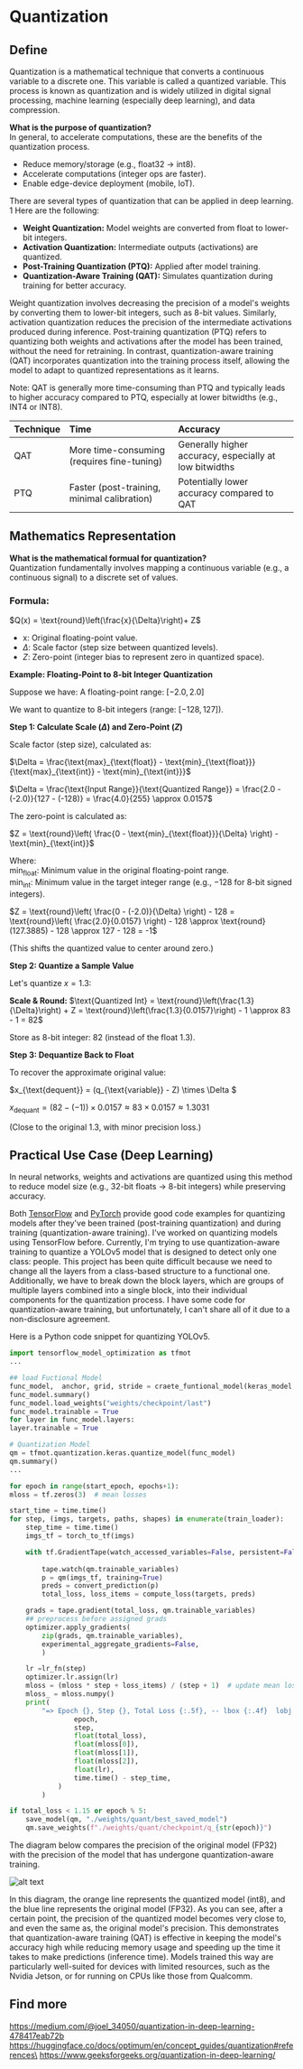 # Quantization

## Define 
Quantization is a mathematical technique that converts a continuous variable to a discrete one. This variable is called a quantized variable. This process is known as quantization and is widely utilized in digital signal processing, machine learning (especially deep learning), and data compression. 

**What is the purpose of quantization?**\
In general, to accelerate computations, these are the benefits of the quantization process.
- Reduce memory/storage (e.g., float32 → int8).
- Accelerate computations (integer ops are faster).
- Enable edge-device deployment (mobile, IoT).

There are several types of quantization that can be applied in deep learning. 1  Here are the following:

- **Weight Quantization:** Model weights are converted from float to lower-bit integers.
- **Activation Quantization:** Intermediate outputs (activations) are quantized.
- **Post-Training Quantization (PTQ):** Applied after model training.
- **Quantization-Aware Training (QAT):** Simulates quantization during training for better accuracy.

Weight quantization involves decreasing the precision of a model's weights by converting them to lower-bit integers, such as 8-bit values. Similarly, activation quantization reduces the precision of
the intermediate activations produced during inference. Post-training quantization (PTQ) refers to quantizing both weights and activations after the model has been trained, without the need for retraining. In contrast, quantization-aware training (QAT) incorporates quantization into the training process itself, allowing the model to adapt to quantized representations as it learns. 


Note: QAT is generally more time-consuming than PTQ and typically leads to higher accuracy compared to PTQ, especially at lower bitwidths (e.g., INT4 or INT8).


| Technique | Time                                      | Accuracy                                                   |
| :-------- | :---------------------------------------- | :--------------------------------------------------------- |
| QAT       | More time-consuming (requires fine-tuning) | Generally higher accuracy, especially at low bitwidths      |
| PTQ       | Faster (post-training, minimal calibration) | Potentially lower accuracy compared to QAT                 |


## Mathematics Representation

**What is the mathematical formual for quantization?**\
Quantization fundamentally involves mapping a continuous variable (e.g., a continuous signal) to a discrete set of values.

### Formula:

$Q(x) = \text{round}\left(\frac{x}{\Delta}\right)+ Z$


- x: Original floating-point value.
- $\Delta$: Scale factor (step size between quantized levels).
- $Z$: Zero-point (integer bias to represent zero in quantized space).

**Example: Floating-Point to 8-bit Integer Quantization**

Suppose we have:
A floating-point range: $[-2.0, 2.0]$

We want to quantize to 8-bit integers (range: $[-128, 127]$).

**Step 1: Calculate Scale ($\Delta$) and Zero-Point ($Z$)**

Scale factor (step size), calculated as:

$\Delta = \frac{\text{max}_{\text{float}} - \text{min}_{\text{float}}}{\text{max}_{\text{int}} - \text{min}_{\text{int}}}$


$\Delta = \frac{\text{Input Range}}{\text{Quantized Range}} = \frac{2.0 - (-2.0)}{127 - (-128)} = \frac{4.0}{255} \approx 0.0157$

The zero-point is calculated as:

$Z = \text{round}\left( \frac{0 - \text{min}_{\text{float}}}{\Delta} \right) - \text{min}_{\text{int}}$

Where:\
$\text{min}_{\text{float}}$: Minimum value in the original floating-point range.\
$\text{min}_{\text{int}}$: Minimum value in the target integer range (e.g., $-128$ for 8-bit signed integers).

$Z = \text{round}\left( \frac{0 - (-2.0)}{\Delta} \right) - 128 = \text{round}\left( \frac{2.0}{0.0157} \right) - 128 \approx \text{round}(127.3885) - 128 \approx 127 - 128 = -1$

(This shifts the quantized value to center around zero.)



**Step 2: Quantize a Sample Value**

Let's quantize $x = 1.3$:

**Scale & Round:**
$\text{Quantized Int} = \text{round}\left(\frac{1.3}{\Delta}\right) + Z = \text{round}\left(\frac{1.3}{0.0157}\right) - 1 \approx 83 - 1 = 82$

Store as 8-bit integer: $82$ (instead of the float $1.3$).

**Step 3: Dequantize Back to Float**

To recover the approximate original value:

$x_{\text{dequent}} = (q_{\text{variable}} - Z) \times \Delta  $

$x_{\text{dequant}} =  (82 - (-1)) \times 0.0157 \approx 83 \times 0.0157 \approx 1.3031$

(Close to the original $1.3$, with minor precision loss.)



## Practical Use Case (Deep Learning)
In neural networks, weights and activations are quantized using this method to reduce model size (e.g., 32-bit floats → 8-bit integers) while preserving accuracy.

Both [TensorFlow](https://www.tensorflow.org/model_optimization/guide/quantization/training_example) and [PyTorch](https://pytorch.org/docs/stable/quantization.html) provide good code examples for quantizing models after they've been trained (post-training quantization) and during training (quantization-aware training). I've worked on quantizing models using TensorFlow before. Currently, I'm trying to use quantization-aware training to quantize a YOLOv5 model that is designed to detect only one class: people. This project has been quite difficult because we need to change all the layers from a class-based structure to a functional one. Additionally, we have to break down the block layers, which are groups of multiple layers combined into a single block, into their individual components for the quantization process. I have some code for quantization-aware training, but unfortunately, I can't share all of it due to a non-disclosure agreement.




Here is a Python code snippet for quantizing YOLOv5.

```python
import tensorflow_model_optimization as tfmot
...

## load Fuctional Model
func_model,  anchor, grid, stride = craete_funtional_model(keras_model, batch_size=batch_size)
func_model.summary()
func_model.load_weights("weights/checkpoint/last")
func_model.trainable = True
for layer in func_model.layers:  
layer.trainable = True

# Quantization Model 
qm = tfmot.quantization.keras.quantize_model(func_model)
qm.summary()
...

for epoch in range(start_epoch, epochs+1):
mloss = tf.zeros(3)  # mean losses

start_time = time.time() 
for step, (imgs, targets, paths, shapes) in enumerate(train_loader): 
    step_time = time.time()
    imgs_tf = torch_to_tf(imgs)

    with tf.GradientTape(watch_accessed_variables=False, persistent=False) as tape:
        
        tape.watch(qm.trainable_variables)
        p = qm(imgs_tf, training=True)
        preds = convert_prediction(p)
        total_loss, loss_items = compute_loss(targets, preds)

    grads = tape.gradient(total_loss, qm.trainable_variables)
    ## preprocess before assigned grads 
    optimizer.apply_gradients(
        zip(grads, qm.trainable_variables),
        experimental_aggregate_gradients=False,
        )

    lr =lr_fn(step)
    optimizer.lr.assign(lr)
    mloss = (mloss * step + loss_items) / (step + 1)  # update mean losses
    mloss_ = mloss.numpy()										
    print(
        "=> Epoch {}, Step {}, Total Loss {:.5f}, -- lbox {:.4f}  lobj {:.4f}  lcls {:.4f} -- LR {:.5f} duration {:.3f} s".format(
                epoch,
                step,
                float(total_loss),
                float(mloss[0]),
                float(mloss[1]),
                float(mloss[2]),
                float(lr),
                time.time() - step_time,
            )
        )

if total_loss < 1.15 or epoch % 5:
    save_model(qm, "./weights/quant/best_saved_model")
    qm.save_weights(f"./weights/quant/checkpoint/q_{str(epoch)}")
```


The diagram below compares the precision of the original model (FP32) with the precision of the model that has undergone quantization-aware training.


![alt text](plot.png)


In this diagram, the orange line represents the quantized model (int8), and the blue line represents the original model (FP32). As you can see, after a certain point, the precision of the quantized model becomes very close to, and even the same as, the original model's precision. This demonstrates that quantization-aware training (QAT) is effective in keeping the model's accuracy high while reducing memory usage and speeding up the time it takes to make predictions (inference time). Models trained this way are particularly well-suited for devices with limited resources, such as the Nvidia Jetson, or for running on CPUs like those from Qualcomm. 



## Find more 

https://medium.com/@joel_34050/quantization-in-deep-learning-478417eab72b
https://huggingface.co/docs/optimum/en/concept_guides/quantization#references\
https://www.geeksforgeeks.org/quantization-in-deep-learning/




